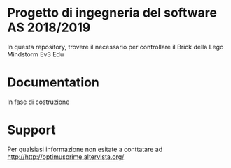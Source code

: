 # Progetto di ingegneria del software AS 2018/2019

In questa repository, trovere il necessario per controllare il Brick della Lego Mindstorm Ev3 Edu

# Documentation

In fase di costruzione

# Support

Per qualsiasi informazione non esitate a conttatare ad <http://http://optimusprime.altervista.org/>
